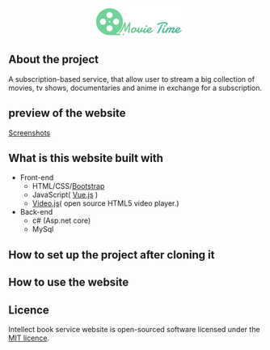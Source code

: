 <p align="center"><img src="wwwroot/Asset/MovieTimeLogo.png"></p>
<h2>About the project</h2>
<p>
A subscription-based service, that allow user to stream a big collection of movies, tv shows, documentaries and anime in exchange for a subscription.</p>
<h2>preview of the website </h2>
<a href="#"><p>Screenshots</p></a>
<h2>What is this website built with</h2>
<ul>
<li>
Front-end
<ul>
<li>HTML/CSS/<a href="https://getbootstrap.com/">Bootstrap</a></li>
<li>JavaScript( <a href="https://vuejs.org/">Vue.js</a> )</li>
<li><a href="https://videojs.com/getting-started/">Video.js</a>( open source HTML5 video player.)
</ul>
</li>
<li>
Back-end
<ul>
<li>c# (Asp.net core)</li>
<li>MySql</li>
</ul>
</li>
</ul>


<h2>
How to set up the project after cloning it
</h2>
<ol>
</ol>
<h2>How to use the website</h2>
<ul>

</ul>
<h2>
Licence
</h2>
<p>
Intellect book service website is open-sourced software licensed under the <a href="/LICENSE">MIT licence</a>.
</p>


